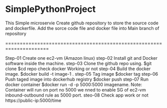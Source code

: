# SimplePythonProject
This Simple microservie
Create github repository to store the source code and dockerfile.
Add the sorce code file and docker file into Main branch of repository

=====================================================================
  
  Step-01 Create one ec2-vm (Amazon linux)
  step-02 Install git and Docker software inside the machine.
  step-03 Clone the github repo using.
   $git clone <repo url>
   $cd repo
  check docker Working or not
  step-04 Build the docker image.
   $docker build -t image-1 . 
  step-05 Tag image
   $docker tag <imagename> <tagname>
  step-06 Push taged image into dockerhub registry
   $docker push <tagname>
  step-07 Run docker container
  $docker run -d -p 5000:5000 imagename.
  Note: Container will run on port no 5000 we nned to enable SG of ec2-vm 
        inbound-outbound rule as 5000 port.
  steo-08 Check app work or not
     https://public-ip:5000/time
     
   

